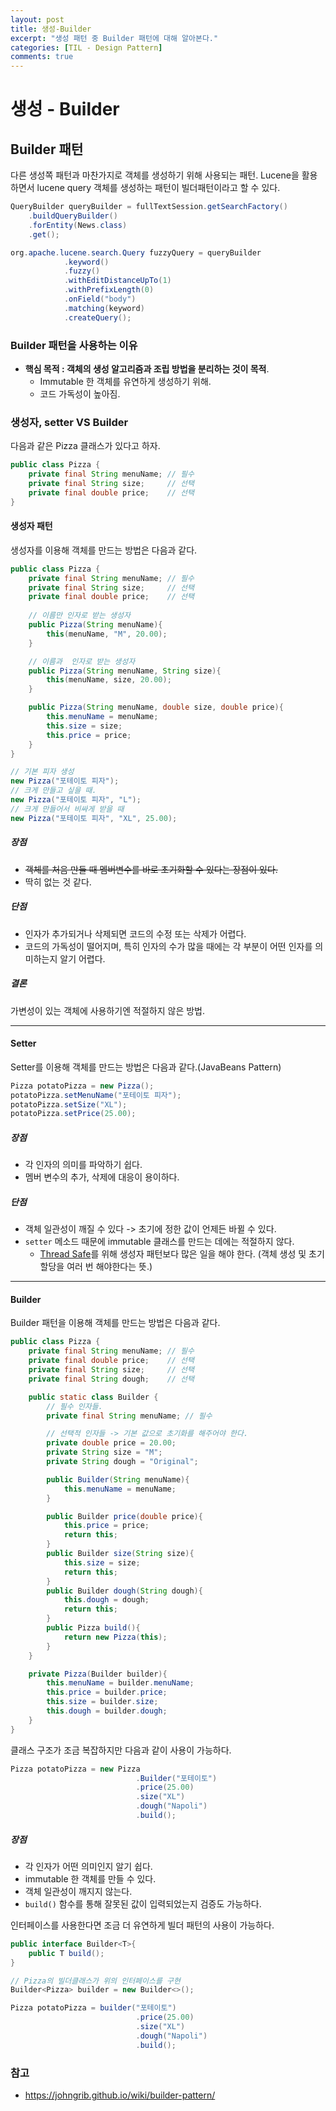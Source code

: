 ```yaml
---
layout: post
title: 생성-Builder
excerpt: "생성 패턴 중 Builder 패턴에 대해 알아본다."
categories: [TIL - Design Pattern]
comments: true
---
```


생성 - Builder
===

## Builder 패턴
다른 생성쪽 패턴과 마찬가지로 객체를 생성하기 위해 사용되는 패턴.
Lucene을 활용하면서 lucene query 객체를 생성하는 패턴이 빌더패턴이라고 할 수 있다.
```java
QueryBuilder queryBuilder = fullTextSession.getSearchFactory() 
    .buildQueryBuilder()
    .forEntity(News.class)
    .get();

org.apache.lucene.search.Query fuzzyQuery = queryBuilder
            .keyword()
            .fuzzy()
            .withEditDistanceUpTo(1)
            .withPrefixLength(0)
            .onField("body")
            .matching(keyword)
            .createQuery();
```

### Builder 패턴을 사용하는 이유
- **핵심 목적 : 객체의 생성 알고리즘과 조립 방법을 분리하는 것이 목적**.
  - Immutable 한 객체를 유연하게 생성하기 위해.
  - 코드 가독성이 높아짐.

### 생성자, setter VS Builder
다음과 같은 Pizza 클래스가 있다고 하자.
```java
public class Pizza {
    private final String menuName; // 필수
    private final String size;     // 선택
    private final double price;    // 선택
}
```

#### 생성자 패턴

생성자를 이용해 객체를 만드는 방법은 다음과 같다.
```java
public class Pizza {
    private final String menuName; // 필수
    private final String size;     // 선택
    private final double price;    // 선택
    
    // 이름만 인자로 받는 생성자
    public Pizza(String menuName){
        this(menuName, "M", 20.00);
    }

    // 이름과  인자로 받는 생성자
    public Pizza(String menuName, String size){
        this(menuName, size, 20.00);
    }

    public Pizza(String menuName, double size, double price){
        this.menuName = menuName;
        this.size = size;
        this.price = price;
    }
}

// 기본 피자 생성
new Pizza("포테이토 피자");
// 크게 만들고 싶을 때.
new Pizza("포테이토 피자", "L");
// 크게 만들어서 비싸게 받을 때
new Pizza("포테이토 피자", "XL", 25.00);
```

##### 장점
- ~~객체를 처음 만들 때 멤버변수를 바로 초기화할 수 있다는 장점이 있다.~~
- 딱히 없는 것 같다.

##### 단점
- 인자가 추가되거나 삭제되면 코드의 수정 또는 삭제가 어렵다.
- 코드의 가독성이 떨어지며, 특히 인자의 수가 많을 때에는 각 부분이 어떤 인자를 의미하는지 알기 어렵다.

##### 결론
가변성이 있는 객체에 사용하기엔 적절하지 않은 방법.

---

#### Setter
Setter를 이용해 객체를 만드는 방법은 다음과 같다.(JavaBeans Pattern)
```java
Pizza potatoPizza = new Pizza();
potatoPizza.setMenuName("포테이토 피자");
potatoPizza.setSize("XL");
potatoPizza.setPrice(25.00);
```

##### 장점
- 각 인자의 의미를 파악하기 쉽다.
- 멤버 변수의 추가, 삭제에 대응이 용이하다.

##### 단점
- 객체 일관성이 깨질 수 있다 -> 초기에 정한 값이 언제든 바뀔 수 있다.
- `setter` 메소드 때문에 immutable 클래스를 만드는 데에는 적절하지 않다.
  - [Thread Safe](https://move02.github.io/articles/2020-02/Thread-Safe-1)를 위해 생성자 패턴보다 많은 일을 해야 한다. (객체 생성 및 초기 할당을 여러 번 해야한다는 뜻.)


---

#### Builder
Builder 패턴을 이용해 객체를 만드는 방법은 다음과 같다.
```java
public class Pizza {
    private final String menuName; // 필수
    private final double price;    // 선택
    private final String size;     // 선택
    private final String dough;    // 선택

    public static class Builder {
        // 필수 인자들.
        private final String menuName; // 필수

        // 선택적 인자들 -> 기본 값으로 초기화를 해주어야 한다.
        private double price = 20.00;    
        private String size = "M";
        private String dough = "Original";

        public Builder(String menuName){
            this.menuName = menuName;
        }

        public Builder price(double price){
            this.price = price;
            return this;
        }
        public Builder size(String size){
            this.size = size;
            return this;
        }
        public Builder dough(String dough){
            this.dough = dough;
            return this;
        }
        public Pizza build(){
            return new Pizza(this);
        }
    }

    private Pizza(Builder builder){
        this.menuName = builder.menuName;
        this.price = builder.price;
        this.size = builder.size;
        this.dough = builder.dough;
    }
}
```

클래스 구조가 조금 복잡하지만 다음과 같이 사용이 가능하다.
```java
Pizza potatoPizza = new Pizza
                            .Builder("포테이토")
                            .price(25.00)
                            .size("XL")
                            .dough("Napoli")
                            .build();
```

##### 장점
- 각 인자가 어떤 의미인지 알기 쉽다.
- immutable 한 객체를 만들 수 있다.
- 객체 일관성이 깨지지 않는다.
- `build()` 함수를 통해 잘못된 값이 입력되었는지 검증도 가능하다.

인터페이스를 사용한다면 조금 더 유연하게 빌더 패턴의 사용이 가능하다.
```java
public interface Builder<T>{
    public T build();
}

// Pizza의 빌더클래스가 위의 인터페이스를 구현
Builder<Pizza> builder = new Builder<>();

Pizza potatoPizza = builder("포테이토")
                            .price(25.00)
                            .size("XL")
                            .dough("Napoli")
                            .build();
```


### 참고
- <https://johngrib.github.io/wiki/builder-pattern/>